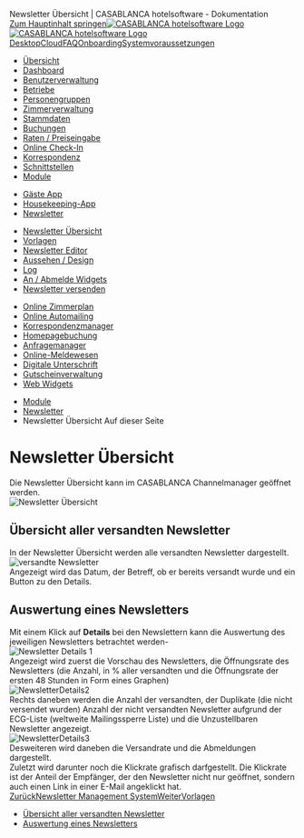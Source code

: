 Newsletter Übersicht | CASABLANCA hotelsoftware - Dokumentation  
[Zum Hauptinhalt springen](https://docs.casablanca.at/cloud/module/newsletter/overview/#__docusaurus_skipToContent_fallback)[![CASABLANCA hotelsoftware Logo](https://docs.casablanca.at/img/logo.png) ![CASABLANCA hotelsoftware Logo](https://docs.casablanca.at/img/Casablanca_LOGO_2022_neg.png)](https://docs.casablanca.at/) [Desktop](https://docs.casablanca.at/desktop/desktop/)[Cloud](https://docs.casablanca.at/cloud/cloud_systems/)[FAQ](https://docs.casablanca.at/faq)[Onboarding](https://docs.casablanca.at/onboarding/fiscalization)[Systemvoraussetzungen](https://docs.casablanca.at/system_requirements)  
* [Übersicht](https://docs.casablanca.at/cloud/cloud_systems/)
* [Dashboard](https://docs.casablanca.at/cloud/dashboard/)
* [Benutzerverwaltung](https://docs.casablanca.at/cloud/user_management/)
* [Betriebe](https://docs.casablanca.at/cloud/company/)
* [Personengruppen](https://docs.casablanca.at/cloud/person_groups/)
* [Zimmerverwaltung](https://docs.casablanca.at/cloud/rooms/)
* [Stammdaten](https://docs.casablanca.at/cloud/main_data/)
* [Buchungen](https://docs.casablanca.at/cloud/bookings/)
* [Raten / Preiseingabe](https://docs.casablanca.at/cloud/raten/)
* [Online Check-In](https://docs.casablanca.at/cloud/online_checkin/)
* [Korrespondenz](https://docs.casablanca.at/cloud/online_corr/)
* [Schnittstellen](https://docs.casablanca.at/cloud/interfaces/)
* [Module](https://docs.casablanca.at/cloud/module/)
+ [Gäste App](https://docs.casablanca.at/cloud/module/guestapp/)
+ [Housekeeping-App](https://docs.casablanca.at/cloud/module/housekeeping/)
+ [Newsletter](https://docs.casablanca.at/cloud/module/newsletter/)
- [Newsletter Übersicht](https://docs.casablanca.at/cloud/module/newsletter/overview)
- [Vorlagen](https://docs.casablanca.at/cloud/module/newsletter/templates)
- [Newsletter Editor](https://docs.casablanca.at/cloud/module/newsletter/editor)
- [Aussehen / Design](https://docs.casablanca.at/cloud/module/newsletter/design)
- [Log](https://docs.casablanca.at/cloud/module/newsletter/log)
- [An / Abmelde Widgets](https://docs.casablanca.at/cloud/module/newsletter/widgets)
- [Newsletter versenden](https://docs.casablanca.at/cloud/module/newsletter/delivery)
+ [Online Zimmerplan](https://docs.casablanca.at/cloud/module/online_roomplan/)
+ [Online Automailing](https://docs.casablanca.at/cloud/module/automailing/)
+ [Korrespondenzmanager](https://docs.casablanca.at/cloud/module/corr_mgr/)
+ [Homepagebuchung](https://docs.casablanca.at/cloud/module/homepage/)
+ [Anfragemanager](https://docs.casablanca.at/cloud/module/query/)
+ [Online-Meldewesen](https://docs.casablanca.at/cloud/module/register/)
+ [Digitale Unterschrift](https://docs.casablanca.at/cloud/module/signature/)
+ [Gutscheinverwaltung](https://docs.casablanca.at/cloud/module/voucher/)
+ [Web Widgets](https://docs.casablanca.at/cloud/module/widget/)  
* [Module](https://docs.casablanca.at/cloud/module/)
* [Newsletter](https://docs.casablanca.at/cloud/module/newsletter/)
* Newsletter Übersicht
Auf dieser Seite

# Newsletter Übersicht  
Die Newsletter Übersicht kann im CASABLANCA Channelmanager geöffnet werden.  
![Newsletter Übersicht](https://docs.casablanca.at/assets/images/newsletter_details-45e52e5f34a0cb79672ff36a85d6f908.png "Newsletter Übersicht öffnen")

## Übersicht aller versandten Newsletter[](https://docs.casablanca.at/cloud/module/newsletter/overview/#übersicht-aller-versandten-newsletter "Direkter Link zu Übersicht aller versandten Newsletter")  
In der Newsletter Übersicht werden alle versandten Newsletter dargestellt.  
![versandte Newsletter](https://docs.casablanca.at/assets/images/dispatched_newsletters-b9a8b251ef14479dd16fb54944acf924.png "Liste aller versandten Newsletter")  
Angezeigt wird das Datum, der Betreff, ob er bereits versandt wurde und ein Button zu den Details.

## Auswertung eines Newsletters[](https://docs.casablanca.at/cloud/module/newsletter/overview/#auswertung-eines-newsletters "Direkter Link zu Auswertung eines Newsletters")  
Mit einem Klick auf **Details** bei den Newslettern kann die Auswertung des jeweiligen Newsletters betrachtet werden-  
![Newsletter Details 1](https://docs.casablanca.at/assets/images/newsletter_details1-3319f46e90a6d94647e1f72236dc52f7.png "Newsletter Details 1")  
Angezeigt wird zuerst die Vorschau des Newsletters, die Öffnungsrate des Newsletters (die Anzahl, in % aller versandten und die Öffnungsrate der ersten 48 Stunden in Form eines Graphen)  
![NewsletterDetails2](https://docs.casablanca.at/assets/images/newsletter_detail2-ccc55fd3813451a96342103c281ea96b.png "Newsletter Details 2")  
Rechts daneben werden die Anzahl der versandten, der Duplikate (die nicht versendet wurden) Anzahl der nicht versandten Newsletter aufgrund der ECG-Liste (weltweite Mailingssperre Liste) und die Unzustellbaren Newsletter angezeigt.  
![NewsletterDetails3](https://docs.casablanca.at/assets/images/newsletter_details3-c6ca07310a58d6a694dd471b8b04cbf5.png "Newsletter Details 3")  
Desweiteren wird daneben die Versandrate und die Abmeldungen dargestellt.  
Zuletzt wird darunter noch die Klickrate grafisch darfgestellt. Die Klickrate ist der Anteil der Empfänger, der den Newsletter nicht nur geöffnet, sondern auch einen Link in einer E-Mail angeklickt hat.  
[ZurückNewsletter Management System](https://docs.casablanca.at/cloud/module/newsletter/)[WeiterVorlagen](https://docs.casablanca.at/cloud/module/newsletter/templates)  
* [Übersicht aller versandten Newsletter](https://docs.casablanca.at/cloud/module/newsletter/overview/#übersicht-aller-versandten-newsletter)
* [Auswertung eines Newsletters](https://docs.casablanca.at/cloud/module/newsletter/overview/#auswertung-eines-newsletters)